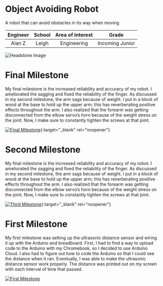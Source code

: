 ﻿# Object Avoiding Robot
A robot that can avoid obstacles in its way when moving

| **Engineer** | **School** | **Area of Interest** | **Grade** |
|:--:|:--:|:--:|:--:|
| Alan Z | Leigh | Engineering | Incoming Junior

![Headstone Image](https://bluestampengineering.com/wp-content/uploads/2016/05/improve.jpg)
  
# Final Milestone
My final milestone is the increased reliability and accuracy of my robot. I ameliorated the sagging and fixed the reliability of the finger. As discussed in my second milestone, the arm sags because of weight. I put in a block of wood at the base to hold up the upper arm; this has reverberating positive effects throughout the arm. I also realized that the forearm was getting disconnected from the elbow servo’s horn because of the weight stress on the joint. Now, I make sure to constantly tighten the screws at that joint. 

[![Final Milestone](https://res.cloudinary.com/marcomontalbano/image/upload/v1612573869/video_to_markdown/images/youtube--F7M7imOVGug-c05b58ac6eb4c4700831b2b3070cd403.jpg )](https://www.youtube.com/watch?v=F7M7imOVGug&feature=emb_logo "Final Milestone"){:target="_blank" rel="noopener"}

# Second Milestone
My final milestone is the increased reliability and accuracy of my robot. I ameliorated the sagging and fixed the reliability of the finger. As discussed in my second milestone, the arm sags because of weight. I put in a block of wood at the base to hold up the upper arm; this has reverberating positive effects throughout the arm. I also realized that the forearm was getting disconnected from the elbow servo’s horn because of the weight stress on the joint. Now, I make sure to constantly tighten the screws at that joint.

[![Third Milestone](https://res.cloudinary.com/marcomontalbano/image/upload/v1612574014/video_to_markdown/images/youtube--y3VAmNlER5Y-c05b58ac6eb4c4700831b2b3070cd403.jpg)](https://www.youtube.com/watch?v=y3VAmNlER5Y&feature=emb_logo "Second Milestone"){:target="_blank" rel="noopener"}
# First Milestone

My first milestone was setting up the ultrasonic distance sensor and wiring it up with the Arduino and breadboard. First, I had to find a way to upload code to the Arduino with my Chromebook, so I decided to use Arduino Cloud. I also had to figure out how to code the Arduino so that I could see the distance when it ran. Eventually, I was able to make the ultrasonic distance sensor work properly. The distance was printed out on my screen with each interval of time that passed.

[![First Milestone](https://res.cloudinary.com/marcomontalbano/image/upload/v1626452357/video_to_markdown/images/youtube--52GaqGRs94M-c05b58ac6eb4c4700831b2b3070cd403.jpg)](https://youtu.be/52GaqGRs94M "Alan Z Milestone 1")
